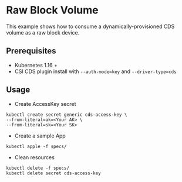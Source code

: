 # Raw Block Volume

This example shows how to consume a dynamically-provisioned CDS volume as a raw block device.

## Prerequisites

* Kubernetes 1.16 +
* CSI CDS plugin install with `--auth-mode=key` and `--driver-type=cds`

## Usage

* Create AccessKey secret
```
kubectl create secret generic cds-access-key \
--from-literal=ak=<Your AK> \
--from-literal=sk=<Your SK>
```

* Create a sample App

```
kubectl apple -f specs/
```

* Clean resources

```
kubectl delete -f specs/
kubectl delete secret cds-access-key
```